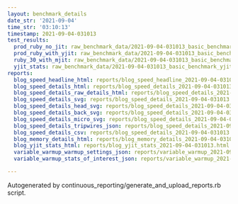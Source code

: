 ```yaml
---
layout: benchmark_details
date_str: '2021-09-04'
time_str: '03:10:13'
timestamp: 2021-09-04-031013
test_results:
  prod_ruby_no_jit: raw_benchmark_data/2021-09-04-031013_basic_benchmark_prod_ruby_no_jit.json
  prod_ruby_with_yjit: raw_benchmark_data/2021-09-04-031013_basic_benchmark_prod_ruby_with_yjit.json
  ruby_30_with_mjit: raw_benchmark_data/2021-09-04-031013_basic_benchmark_ruby_30_with_mjit.json
  yjit_stats: raw_benchmark_data/2021-09-04-031013_basic_benchmark_yjit_stats.json
reports:
  blog_speed_headline_html: reports/blog_speed_headline_2021-09-04-031013.html
  blog_speed_details_html: reports/blog_speed_details_2021-09-04-031013.html
  blog_speed_details_raw_details_html: reports/blog_speed_details_2021-09-04-031013.raw_details.html
  blog_speed_details_svg: reports/blog_speed_details_2021-09-04-031013.svg
  blog_speed_details_head_svg: reports/blog_speed_details_2021-09-04-031013.head.svg
  blog_speed_details_back_svg: reports/blog_speed_details_2021-09-04-031013.back.svg
  blog_speed_details_micro_svg: reports/blog_speed_details_2021-09-04-031013.micro.svg
  blog_speed_details_tripwires_json: reports/blog_speed_details_2021-09-04-031013.tripwires.json
  blog_speed_details_csv: reports/blog_speed_details_2021-09-04-031013.csv
  blog_memory_details_html: reports/blog_memory_details_2021-09-04-031013.html
  blog_yjit_stats_html: reports/blog_yjit_stats_2021-09-04-031013.html
  variable_warmup_warmup_settings_json: reports/variable_warmup_2021-09-04-031013.warmup_settings.json
  variable_warmup_stats_of_interest_json: reports/variable_warmup_2021-09-04-031013.stats_of_interest.json

---
```

Autogenerated by continuous_reporting/generate_and_upload_reports.rb script.
